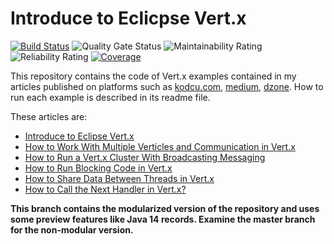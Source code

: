 # Introduce to Eclicpse Vert.x

[![Build Status](https://travis-ci.org/hakdogan/IntroduceToEclicpseVert.x.svg?branch=master)](https://travis-ci.org/hakdogan/IntroduceToEclicpseVert.x)
![Quality Gate Status](https://sonarcloud.io/api/project_badges/measure?project=hakdogan_IntroduceToEclicpseVert.x&metric=alert_status)
![Maintainability Rating](https://sonarcloud.io/api/project_badges/measure?project=hakdogan_IntroduceToEclicpseVert.x&metric=sqale_rating)
![Reliability Rating](https://sonarcloud.io/api/project_badges/measure?project=hakdogan_IntroduceToEclicpseVert.x&metric=reliability_rating)
[![Coverage](https://sonarcloud.io/api/project_badges/measure?project=kodcu%3Avertx&metric=coverage)](https://sonarcloud.io/dashboard?id=kodcu%3Avertx)

This repository contains the code of Vert.x examples contained in my articles published on platforms such as [kodcu.com](https://kodcu.com/author/hakdogan/), [medium](https://medium.com/@hakdogan), [dzone](https://dzone.com/users/1161493/hakdogan.html). How to run each example is described in its readme file.

These articles are:

* [Introduce to Eclipse Vert.x](https://medium.com/@hakdogan/introduce-to-eclicpse-vert-x-1d24c97643c7)
* [How to Work With Multiple Verticles and Communication in Vert.x](https://medium.com/@hakdogan/working-with-multiple-verticles-and-communication-between-them-in-vert-x-2ed07e8e6425)
* [How to Run a Vert.x Cluster With Broadcasting Messaging](https://medium.com/@hakdogan/how-to-run-a-vert-x-cluster-with-broadcasting-messaging-fc79ff113c9c)
* [How to Run Blocking Code in Vert.x](https://medium.com/@hakdogan/how-to-run-blocking-code-in-vert-x-174dad7e0f94)
* [How to Share Data Between Threads in Vert.x](https://medium.com/@hakdogan/how-to-share-data-between-threads-in-vert-x-afdf26dcc684)
* [How to Call the Next Handler in Vert.x?](https://medium.com/@hakdogan/how-to-call-the-next-handler-in-vert-x-c498506c427c)

**This branch contains the modularized version of the repository and uses some preview features like Java 14 records. Examine the master branch for the non-modular version.**